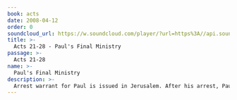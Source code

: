 ```yaml
---
book: acts
date: 2008-04-12
order: 0
soundcloud_url: https://w.soundcloud.com/player/?url=https%3A//api.soundcloud.com/tracks/
title: >-
  Acts 21-28 - Paul's Final Ministry
passage: >-
  Acts 21-28
name: >-
  Paul's Final Ministry
description: >-
  Arrest warrant for Paul is issued in Jerusalem. After his arrest, Paul is sent by Roman officials to Caesarea for his own protection. Here he is incarcerated for two years. During this period Paul witnesses to the Roman governors. After being sent to Rome, he lives under house arrest until arraignment before the Roman Caesar.
---
```


